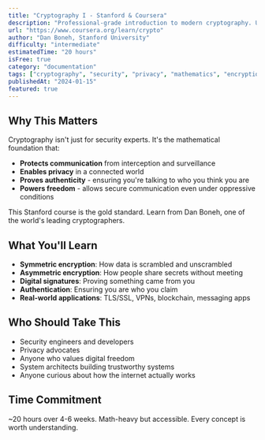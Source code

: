 ```yaml
---
title: "Cryptography I - Stanford & Coursera"
description: "Professional-grade introduction to modern cryptography. Understand encryption, digital signatures, and authentication protocols that protect communication worldwide. Essential for anyone building secure systems or protecting their privacy."
url: "https://www.coursera.org/learn/crypto"
author: "Dan Boneh, Stanford University"
difficulty: "intermediate"
estimatedTime: "20 hours"
isFree: true
category: "documentation"
tags: ["cryptography", "security", "privacy", "mathematics", "encryption", "digital-freedom"]
publishedAt: "2024-01-15"
featured: true
---
```


## Why This Matters

Cryptography isn't just for security experts. It's the mathematical foundation that:
- **Protects communication** from interception and surveillance
- **Enables privacy** in a connected world
- **Proves authenticity** - ensuring you're talking to who you think you are
- **Powers freedom** - allows secure communication even under oppressive conditions

This Stanford course is the gold standard. Learn from Dan Boneh, one of the world's leading cryptographers.

## What You'll Learn

- **Symmetric encryption**: How data is scrambled and unscrambled
- **Asymmetric encryption**: How people share secrets without meeting
- **Digital signatures**: Proving something came from you
- **Authentication**: Ensuring you are who you claim
- **Real-world applications**: TLS/SSL, VPNs, blockchain, messaging apps

## Who Should Take This

- Security engineers and developers
- Privacy advocates
- Anyone who values digital freedom
- System architects building trustworthy systems
- Anyone curious about how the internet actually works

## Time Commitment

~20 hours over 4-6 weeks. Math-heavy but accessible. Every concept is worth understanding.
